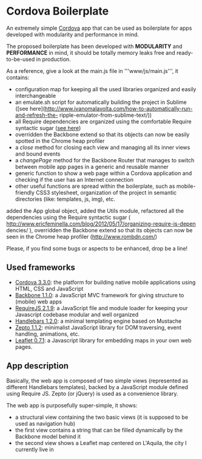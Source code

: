 Cordova Boilerplate
==================

An extremely simple [Cordova](http://cordova.apache.org/) app that can be used as boilerplate for apps developed with modularity and performance in mind.

The proposed boilerplate has been developed with **MODULARITY** and **PERFORMANCE** in mind, it should be totally memory leaks free and ready-to-be-used in production. 

As a reference, give a look at the main.js file in '''www/js/main.js''', it contains:
* configuration map for keeping all the used libraries organized and easily interchangeable
* an emulate.sh script for automatically building the project in Sublime ([see here](http://www.ivanomalavolta.com/how-to-automatically-run-and-refresh-the-
ripple-emulator-from-sublime-text/))
* all Require dependencies are organized using the comfortable Require syntactic sugar ([see here](http://requirejs.org/docs/api.html#cjsmodule))
* overridden the Backbone extend so that its objects can now be easily spotted in
the Chrome heap profiler
* a *close* method for closing each view and managing all its inner views and bound events
* a *changePage* method for the Backbone Router that manages to switch between mobile app pages in a generic and reusable manner
* generic function to show a web page within a Cordova application and checking if the user has an Internet connection
* other useful functions are spread within the boilerplate, such as mobile-friendly CSS3 stylesheet, organization of the project in semantic directories (like: templates, js, img), etc.


added the App global object,
added the Utils module,
refactored all the dependencies using the Require syntactic sugar (
http://www.ericfeminella.com/blog/2012/05/17/organizing-require-js-depen
dencies/ ),
overridden the Backbone extend so that its objects can now be seen in
the Chrome heap profiler (http://www.rombdn.com/)

Please, if you find some bugs or aspects to be enhanced, drop be a line!

Used frameworks
--------------

* [Cordova 3.3.0](http://cordova.apache.org/): the platform for building native mobile applications using HTML, CSS and JavaScript
* [Backbone 1.1.0](http://backbonejs.org/): a JavaScript MVC framework for giving structure to (mobile) web apps
* [RequireJS 2.1.9](http://requirejs.org/): a JavaScript file and module loader for keeping your Javascript codebase modular and well organized
* [Handlebars 1.2.0](http://handlebarsjs.com/): a minimal templating engine based on Mustache
* [Zepto 1.1.2](http://zeptojs.com/): minimalist JavaScript library for DOM traversing, event handling, animations, etc.
* [Leaflet 0.7.1](http://leafletjs.com): a Javascript library for embedding maps in your own web pages.

App description
---------------

Basically, the web app is composed of two simple views (represented as different Handlebars templates), backed by a JavaScript module defined using Require JS. Zepto (or jQuery) is used as a convenience library.

The web app is purposefully super-simple, it shows:

* a structural view containing the two basic views (it is supposed to be used as navigation hub)
* the first view contains a string that can be filled dynamically by the Backbone model behind it
* the second view shows a Leaflet map centered on L'Aquila, the city I currently live in 
